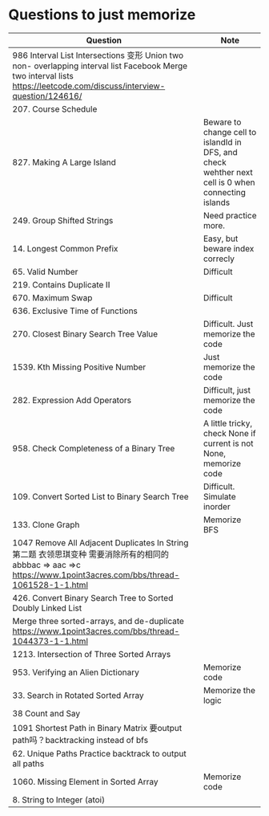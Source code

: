 # Questions to just memorize
| Question                | Note                         
| ------------------------| ------------------------------ 
| 986 Interval List Intersections 变形 Union two non- overlapping interval list Facebook Merge two interval lists https://leetcode.com/discuss/interview-question/124616/ | 
| 207. Course Schedule |
| 827. Making A Large Island | Beware to change cell to islandId in DFS, and check wehther next cell is 0 when connecting islands
| 249. Group Shifted Strings | Need practice more.
| 14. Longest Common Prefix | Easy, but beware index correcly
| 65. Valid Number | Difficult
| 219. Contains Duplicate II |
| 670. Maximum Swap | Difficult
| 636. Exclusive Time of Functions | 
| 270. Closest Binary Search Tree Value | Difficult. Just memorize the code
| 1539. Kth Missing Positive Number | Just memorize the code
| 282. Expression Add Operators | Difficult, just memorize the code
| 958. Check Completeness of a Binary Tree | A little tricky, check None if current is not None, memorize code
| 109. Convert Sorted List to Binary Search Tree | Difficult. Simulate inorder
| 133. Clone Graph | Memorize BFS
| 1047 Remove All Adjacent Duplicates In String 第二题  衣领思琪变种  需要消除所有的相同的  abbbac => aac =>c https://www.1point3acres.com/bbs/thread-1061528-1-1.html |
| 426. Convert Binary Search Tree to Sorted Doubly Linked List |
| Merge three sorted-arrays, and de-duplicate https://www.1point3acres.com/bbs/thread-1044373-1-1.html | 
| 1213. Intersection of Three Sorted Arrays | 
| 953. Verifying an Alien Dictionary | Memorize code
| 33. Search in Rotated Sorted Array | Memorize the logic
| 38 Count and Say | 
| 1091 Shortest Path in Binary Matrix 要output path吗？backtracking instead of bfs |
| 62. Unique Paths	Practice backtrack to output all paths | 
| 1060. Missing Element in Sorted Array | Memorize code
| 8. String to Integer (atoi) |

